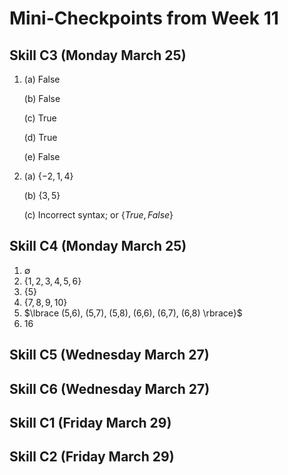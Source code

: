 # Mini-Checkpoints from Week 11

## Skill C3 (Monday March 25)

1. (a) False

   (b) False

   (c) True

   (d) True

   (e) False 

2. (a) $\lbrace -2, 1, 4 \rbrace$

   (b) $\lbrace 3,5 \rbrace$

   (c) Incorrect syntax; or $\lbrace True, False \rbrace$

## Skill C4 (Monday March 25)

1. $\emptyset$
2. $\lbrace 1,2,3,4,5,6 \rbrace$
3. $\lbrace 5 \rbrace$
4. $\lbrace 7,8,9,10 \rbrace$ 
5. $\lbrace (5,6), (5,7), (5,8), (6,6), (6,7), (6,8) \rbrace}$
6. 16 

## Skill C5 (Wednesday March 27)

## Skill C6 (Wednesday March 27)

## Skill C1 (Friday March 29)

## Skill C2 (Friday March 29)